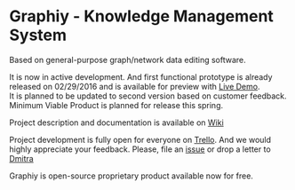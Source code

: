 # Graphiy - Knowledge Management System
Based on general-purpose graph/network data editing software.

It is now in active development. And first functional prototype is already released on 02/29/2016 and is available for preview with [Live Demo](http://graphiy.com).  
It is planned to be updated to second version based on customer feedback.  
Minimum Viable Product is planned for release this spring.

Project description and documentation is available on [Wiki](http://github.com/graphiy/kms/wiki)

Project development is fully open for everyone on [Trello](https://trello.com/b/W1Zvc6Pn/kms). And we would highly appreciate your feedback. Please, file an [issue](https://github.com/Graphiy/kms/issues) or drop a letter to [Dmitra](http://dmitra.com/contact)

Graphiy is open-source proprietary product available now for free.  

